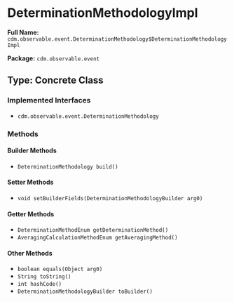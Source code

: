 # DeterminationMethodologyImpl

**Full Name:** `cdm.observable.event.DeterminationMethodology$DeterminationMethodologyImpl`

**Package:** `cdm.observable.event`

## Type: Concrete Class

### Implemented Interfaces

- `cdm.observable.event.DeterminationMethodology`

### Methods

#### Builder Methods

- `DeterminationMethodology build()`

#### Setter Methods

- `void setBuilderFields(DeterminationMethodologyBuilder arg0)`

#### Getter Methods

- `DeterminationMethodEnum getDeterminationMethod()`
- `AveragingCalculationMethodEnum getAveragingMethod()`

#### Other Methods

- `boolean equals(Object arg0)`
- `String toString()`
- `int hashCode()`
- `DeterminationMethodologyBuilder toBuilder()`

